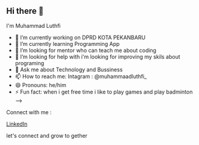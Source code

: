 ## Hi there 👋
I'm Muhammad Luthfi

- 🔭 I’m currently working on DPRD KOTA PEKANBARU
- 🌱 I’m currently learning Programming App
- 👯 I’m looking for mentor who can teach me about coding
- 🤔 I’m looking for help with i'm looking for improving my skils about programing
- 💬 Ask me about Technology and Bussiness
- 📫 How to reach me: Intagram : @muhammaadluthfi_
- 😄 Pronouns: he/him
- ⚡ Fun fact: when i get free time i like to play games and play badminton
-->

Connect with me :

[LinkedIn](https://www.linkedin.com/in/muhammad-luthfi-17b375310/)

let's connect and grow to gether
